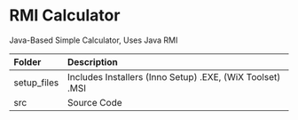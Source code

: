 # RMI Calculator
Java-Based Simple Calculator, Uses Java RMI

|Folder|Description|
|:-|:-|
|setup_files|Includes Installers (Inno Setup) .EXE, (WiX Toolset) .MSI|
|src|Source Code|
